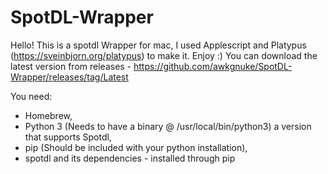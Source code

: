 # SpotDL-Wrapper

Hello! 
This is a spotdl Wrapper for mac, I used Applescript and Platypus (https://sveinbjorn.org/platypus) to make it. Enjoy :)
You can download the latest version from releases - https://github.com/awkgnuke/SpotDL-Wrapper/releases/tag/Latest

You need:


- Homebrew,
- Python 3 (Needs to have a binary @ /usr/local/bin/python3) a version that supports Spotdl,
- pip (Should be included with your python installation),
- spotdl and its dependencies - installed through pip

